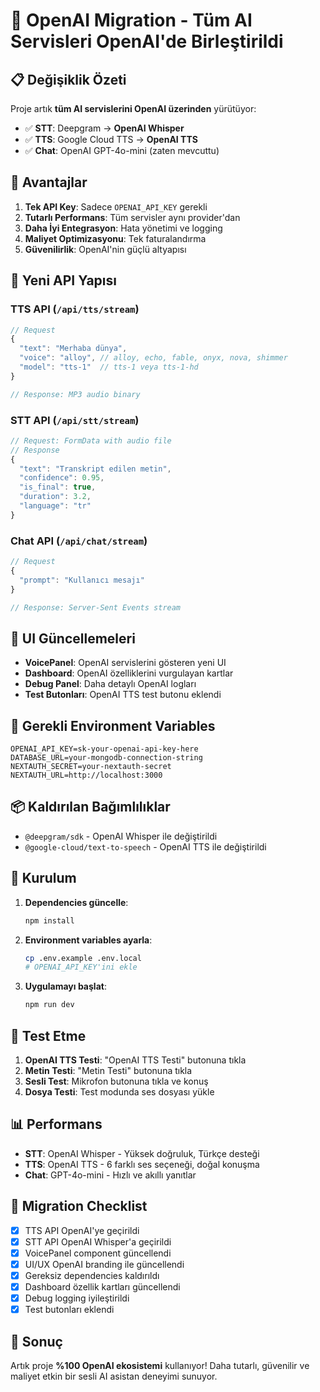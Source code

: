 # 🚀 OpenAI Migration - Tüm AI Servisleri OpenAI'de Birleştirildi

## 📋 Değişiklik Özeti

Proje artık **tüm AI servislerini OpenAI üzerinden** yürütüyor:

- ✅ **STT**: Deepgram → **OpenAI Whisper**
- ✅ **TTS**: Google Cloud TTS → **OpenAI TTS**  
- ✅ **Chat**: OpenAI GPT-4o-mini (zaten mevcuttu)

## 🎯 Avantajlar

1. **Tek API Key**: Sadece `OPENAI_API_KEY` gerekli
2. **Tutarlı Performans**: Tüm servisler aynı provider'dan
3. **Daha İyi Entegrasyon**: Hata yönetimi ve logging
4. **Maliyet Optimizasyonu**: Tek faturalandırma
5. **Güvenilirlik**: OpenAI'nin güçlü altyapısı

## 🔧 Yeni API Yapısı

### TTS API (`/api/tts/stream`)
```javascript
// Request
{
  "text": "Merhaba dünya",
  "voice": "alloy", // alloy, echo, fable, onyx, nova, shimmer
  "model": "tts-1"  // tts-1 veya tts-1-hd
}

// Response: MP3 audio binary
```

### STT API (`/api/stt/stream`)
```javascript
// Request: FormData with audio file
// Response
{
  "text": "Transkript edilen metin",
  "confidence": 0.95,
  "is_final": true,
  "duration": 3.2,
  "language": "tr"
}
```

### Chat API (`/api/chat/stream`)
```javascript
// Request
{
  "prompt": "Kullanıcı mesajı"
}

// Response: Server-Sent Events stream
```

## 🎨 UI Güncellemeleri

- **VoicePanel**: OpenAI servislerini gösteren yeni UI
- **Dashboard**: OpenAI özelliklerini vurgulayan kartlar
- **Debug Panel**: Daha detaylı OpenAI logları
- **Test Butonları**: OpenAI TTS test butonu eklendi

## 🔑 Gerekli Environment Variables

```env
OPENAI_API_KEY=sk-your-openai-api-key-here
DATABASE_URL=your-mongodb-connection-string
NEXTAUTH_SECRET=your-nextauth-secret
NEXTAUTH_URL=http://localhost:3000
```

## 📦 Kaldırılan Bağımlılıklar

- `@deepgram/sdk` - OpenAI Whisper ile değiştirildi
- `@google-cloud/text-to-speech` - OpenAI TTS ile değiştirildi

## 🚀 Kurulum

1. **Dependencies güncelle**:
   ```bash
   npm install
   ```

2. **Environment variables ayarla**:
   ```bash
   cp .env.example .env.local
   # OPENAI_API_KEY'ini ekle
   ```

3. **Uygulamayı başlat**:
   ```bash
   npm run dev
   ```

## 🧪 Test Etme

1. **OpenAI TTS Testi**: "OpenAI TTS Testi" butonuna tıkla
2. **Metin Testi**: "Metin Testi" butonuna tıkla
3. **Sesli Test**: Mikrofon butonuna tıkla ve konuş
4. **Dosya Testi**: Test modunda ses dosyası yükle

## 📊 Performans

- **STT**: OpenAI Whisper - Yüksek doğruluk, Türkçe desteği
- **TTS**: OpenAI TTS - 6 farklı ses seçeneği, doğal konuşma
- **Chat**: GPT-4o-mini - Hızlı ve akıllı yanıtlar

## 🔄 Migration Checklist

- [x] TTS API OpenAI'ye geçirildi
- [x] STT API OpenAI Whisper'a geçirildi  
- [x] VoicePanel component güncellendi
- [x] UI/UX OpenAI branding ile güncellendi
- [x] Gereksiz dependencies kaldırıldı
- [x] Dashboard özellik kartları güncellendi
- [x] Debug logging iyileştirildi
- [x] Test butonları eklendi

## 🎉 Sonuç

Artık proje **%100 OpenAI ekosistemi** kullanıyor! Daha tutarlı, güvenilir ve maliyet etkin bir sesli AI asistan deneyimi sunuyor.
